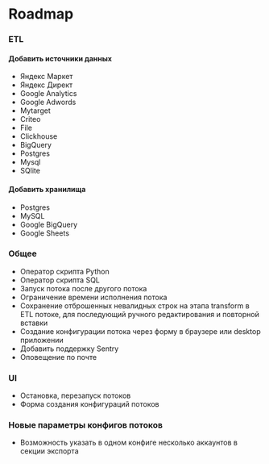 # Roadmap

### ETL
#### Добавить источники данных

- Яндекс Маркет
- Яндекс Директ
- Google Analytics
- Google Adwords
- Mytarget
- Criteo
- File
- Clickhouse
- BigQuery
- Postgres
- Mysql
- SQlite

#### Добавить хранилища

- Postgres
- MySQL
- Google BigQuery
- Google Sheets

### Общее
- Оператор скрипта Python
- Оператор скрипта SQL
- Запуск потока после другого потока
- Ограничение времени исполнения потока
- Сохранение отброшенных невалидных строк на этапа transform в ETL потоке, 
  для последующий ручного редактирования и повторной вставки
- Создание конфигурации потока через форму в браузере или desktop приложении
- Добавить поддержку Sentry
- Оповещение по почте
  
### UI
- Остановка, перезапуск потоков
- Форма создания конфигураций потоков

### Новые параметры конфигов потоков

- Возможность указать в одном конфиге несколько аккаунтов в секции экспорта
